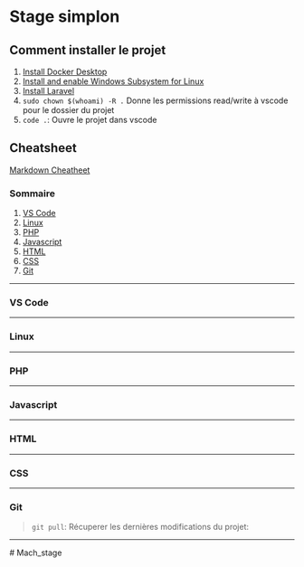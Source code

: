 # Stage simplon

## Comment installer le projet
1. [Install Docker Desktop](https://www.docker.com/get-started)
2. [Install and enable Windows Subsystem for Linux](https://docs.microsoft.com/en-us/windows/wsl/install)
2. [Install Laravel](https://laravel.com/docs/8.x#getting-started-on-windows)
2. `sudo chown $(whoami) -R .` Donne les permissions read/write à vscode pour le dossier du projet
3. `code .`: Ouvre le projet dans vscode
## Cheatsheet
[Markdown Cheatheet](https://github.com/adam-p/markdown-here/wiki/Markdown-Cheatsheet)

### Sommaire
1. [VS Code](#vsode)
2. [Linux](#linux)
3. [PHP](#php)
4. [Javascript](#javascript)
5. [HTML](#html)
6. [CSS](#css)
7. [Git](#git)

---
### <a name="vscode"></a>VS Code
---
### <a name="linux"></a>Linux

---
### <a name="php"></a>PHP

---
### <a name="javascript"></a>Javascript

---
### <a name="html"></a>HTML

---
### <a name="CSS"></a>CSS

---
### <a name="git"></a>Git
> `git pull`: Récuperer les dernières modifications du projet:
---
#   M a c h _ s t a g e  
 